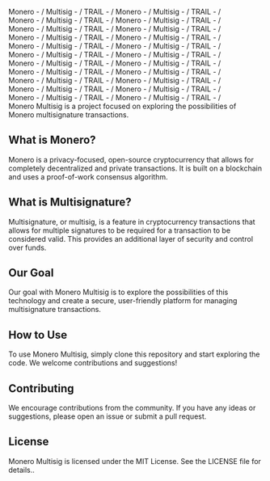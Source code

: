 
Monero -   /   Multisig -   /  TRAIL -   /  Monero -   /   Multisig -   /  TRAIL -   /  
Monero -   /   Multisig -   /  TRAIL -   /  Monero -   /   Multisig -   /  TRAIL -   /  
Monero -   /   Multisig -   /  TRAIL -   /  Monero -   /   Multisig -   /  TRAIL -   /  
Monero -   /   Multisig -   /  TRAIL -   /  Monero -   /   Multisig -   /  TRAIL -   /  
Monero -   /   Multisig -   /  TRAIL -   /  Monero -   /   Multisig -   /  TRAIL -   /  
Monero -   /   Multisig -   /  TRAIL -   /  Monero -   /   Multisig -   /  TRAIL -   /  
Monero -   /   Multisig -   /  TRAIL -   /  Monero -   /   Multisig -   /  TRAIL -   /  
Monero -   /   Multisig -   /  TRAIL -   /  Monero -   /   Multisig -   /  TRAIL -   /  
Monero -   /   Multisig -   /  TRAIL -   /  Monero -   /   Multisig -   /  TRAIL -   /  
Monero -   /   Multisig -   /  TRAIL -   /  Monero -   /   Multisig -   /  TRAIL -   /  
Monero -   /   Multisig -   /  TRAIL -   /  Monero -   /   Multisig -   /  TRAIL -   /  
Monero Multisig is a project focused on exploring the possibilities of Monero multisignature transactions.
 
## What is Monero?
Monero is a privacy-focused, open-source cryptocurrency that allows for completely decentralized and private transactions. It is built on a blockchain and uses a proof-of-work consensus algorithm.

## What is Multisignature?
Multisignature, or multisig, is a feature in cryptocurrency transactions that allows for multiple signatures to be required for a transaction to be considered valid. This provides an additional layer of security and control over funds.

## Our Goal
Our goal with Monero Multisig is to explore the possibilities of this technology and create a secure, user-friendly platform for managing multisignature transactions.

## How to Use
To use Monero Multisig, simply clone this repository and start exploring the code. We welcome contributions and suggestions!

## Contributing
We encourage contributions from the community. If you have any ideas or suggestions, please open an issue or submit a pull request.

## License
Monero Multisig is licensed under the MIT License. See the LICENSE file for details..
